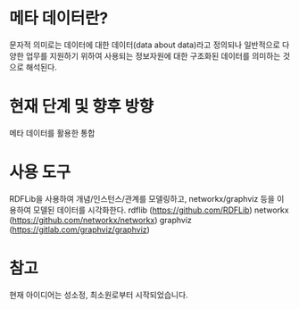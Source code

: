 # 메타 데이터란?
문자적 의미로는 데이터에 대한 데이터(data about data)라고 정의되나 일반적으로 다양한 업무를 지원하기 위하여 사용되는 정보자원에 대한 구조화된 데이터를 의미하는 것으로 해석된다.

# 현재 단계 및 향후 방향
메타 데이터를 활용한 통합








# 사용 도구
RDFLib을 사용하여 개념/인스턴스/관계를 모델링하고, networkx/graphviz 등을 이용하여 모델된 데이터를 시각화한다.
rdflib (https://github.com/RDFLib)
networkx (https://github.com/networkx/networkx)
graphviz (https://gitlab.com/graphviz/graphviz)

# 참고
현재 아이디어는 성소정, 최소원로부터 시작되었습니다.
